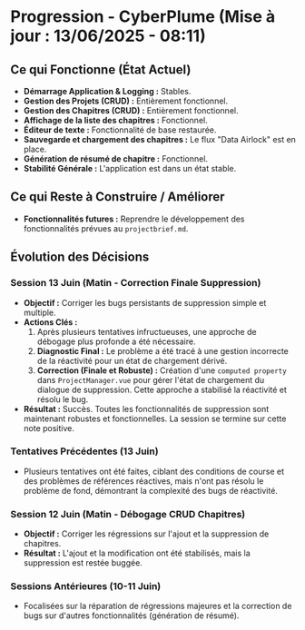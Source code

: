 # Progression - CyberPlume (Mise à jour : 13/06/2025 - 08:11)

## Ce qui Fonctionne (État Actuel)

*   **Démarrage Application & Logging :** Stables.
*   **Gestion des Projets (CRUD) :** Entièrement fonctionnel.
*   **Gestion des Chapitres (CRUD) :** Entièrement fonctionnel.
*   **Affichage de la liste des chapitres :** Fonctionnel.
*   **Éditeur de texte :** Fonctionnalité de base restaurée.
*   **Sauvegarde et chargement des chapitres :** Le flux "Data Airlock" est en place.
*   **Génération de résumé de chapitre :** Fonctionnel.
*   **Stabilité Générale :** L'application est dans un état stable.

## Ce qui Reste à Construire / Améliorer

*   **Fonctionnalités futures :** Reprendre le développement des fonctionnalités prévues au `projectbrief.md`.

## Évolution des Décisions

### Session 13 Juin (Matin - Correction Finale Suppression)
*   **Objectif :** Corriger les bugs persistants de suppression simple et multiple.
*   **Actions Clés :**
    1.  Après plusieurs tentatives infructueuses, une approche de débogage plus profonde a été nécessaire.
    2.  **Diagnostic Final :** Le problème a été tracé à une gestion incorrecte de la réactivité pour un état de chargement dérivé.
    3.  **Correction (Finale et Robuste) :** Création d'une `computed property` dans `ProjectManager.vue` pour gérer l'état de chargement du dialogue de suppression. Cette approche a stabilisé la réactivité et résolu le bug.
*   **Résultat :** Succès. Toutes les fonctionnalités de suppression sont maintenant robustes et fonctionnelles. La session se termine sur cette note positive.

### Tentatives Précédentes (13 Juin)
*   Plusieurs tentatives ont été faites, ciblant des conditions de course et des problèmes de références réactives, mais n'ont pas résolu le problème de fond, démontrant la complexité des bugs de réactivité.

### Session 12 Juin (Matin - Débogage CRUD Chapitres)
*   **Objectif :** Corriger les régressions sur l'ajout et la suppression de chapitres.
*   **Résultat :** L'ajout et la modification ont été stabilisés, mais la suppression est restée buggée.

### Sessions Antérieures (10-11 Juin)
*   Focalisées sur la réparation de régressions majeures et la correction de bugs sur d'autres fonctionnalités (génération de résumé).